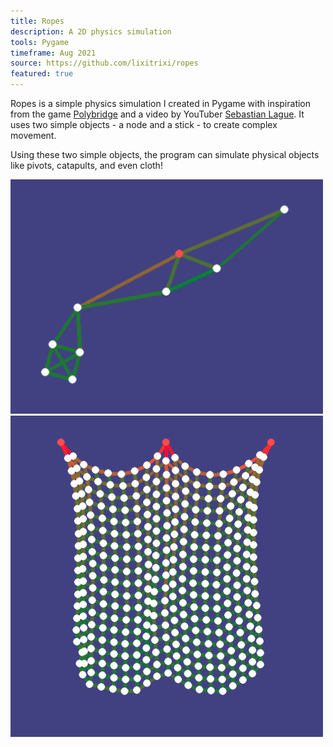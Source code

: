 ```yaml
---
title: Ropes
description: A 2D physics simulation
tools: Pygame
timeframe: Aug 2021
source: https://github.com/lixitrixi/ropes
featured: true
---
```

Ropes is a simple physics simulation I created in Pygame with inspiration from the game [Polybridge](https://polybridgegame.com/) and a video by YouTuber [Sebastian Lague](https://www.youtube.com/c/SebastianLague). It uses two simple objects - a node and a stick - to create complex movement.

Using these two simple objects, the program can simulate physical objects like pivots, catapults, and even cloth!

<img src="/assets/img/pivot.png" width="500px">

<img src="/assets/img/cloth.png" width="500px">
